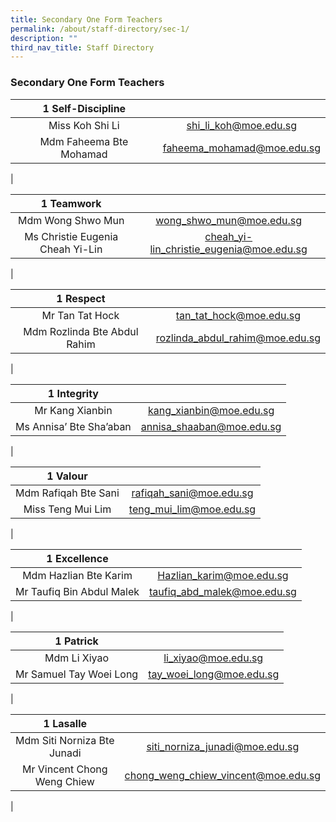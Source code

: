 ```yaml
---
title: Secondary One Form Teachers
permalink: /about/staff-directory/sec-1/
description: ""
third_nav_title: Staff Directory
---
```

### **Secondary One Form Teachers**

| 1 Self-Discipline |  |
|:---:|:---:|
| Miss Koh Shi Li | [shi_li_koh@moe.edu.sg](mailto:shi_li_koh@moe.edu.sg) |
| Mdm Faheema Bte Mohamad | [faheema\_mohamad@moe.edu.sg](mailto:faheema_mohamad@moe.edu.sg) |
|

| 1 Teamwork |  |
|:---:|:---:|
| Mdm Wong Shwo Mun | [wong_shwo_mun@moe.edu.sg](mailto:wong_shwo_mun@moe.edu.sg) |
| Ms Christie Eugenia Cheah Yi-Lin | [cheah_yi-lin_christie_eugenia@moe.edu.sg](mailto:cheah_yi-lin_christie_eugenia@moe.edu.sg) |
|

| 1 Respect |  |
|:---:|:---:|
| Mr Tan Tat Hock | [tan_tat_hock@moe.edu.sg](mailto:tan_tat_hock@moe.edu.sg) |
| Mdm Rozlinda Bte Abdul Rahim | [rozlinda_abdul_rahim@moe.edu.sg](mailto:rozlinda_abdul_rahim@moe.edu.sg) |
|

| 1 Integrity |  |
|:---:|:---:|
| Mr Kang Xianbin | [kang_xianbin@moe.edu.sg](mailto:kang_xianbin@moe.edu.sg) |
| Ms Annisa’ Bte Sha’aban | [annisa_shaaban@moe.edu.sg](mailto:annisa_shaaban@moe.edu.sg) |
|

| 1 Valour |  |
|:---:|:---:|
| Mdm Rafiqah Bte Sani | [rafiqah_sani@moe.edu.sg](mailto:rafiqah_sani@moe.edu.sg) |
| Miss Teng Mui Lim | [teng_mui_lim@moe.edu.sg](mailto:teng_mui_lim@moe.edu.sg) |
|

| 1 Excellence |  |
|:---:|:---:|
| Mdm Hazlian Bte Karim | [Hazlian_karim@moe.edu.sg](mailto:Hazlian_karim@moe.edu.sg) |
| Mr Taufiq Bin Abdul Malek | [taufiq_abd_malek@moe.edu.sg](mailto:taufiq_abd_malek@moe.edu.sg) |
|

| 1 Patrick |  |
|:---:|:---:|
| Mdm Li Xiyao | [li_xiyao@moe.edu.sg](mailto:li_xiyao@moe.edu.sg) |
| Mr Samuel Tay Woei Long | [tay_woei_long@moe.edu.sg](mailto:tay_woei_long@moe.edu.sg) |
|

| 1 Lasalle |  |
|:---:|:---:|
| Mdm Siti Norniza Bte Junadi | [siti_norniza_junadi@moe.edu.sg](mailto:siti_norniza_junadi@moe.edu.sg) |
| Mr Vincent Chong Weng Chiew | [chong_weng_chiew_vincent@moe.edu.sg](mailto:chong_weng_chiew_vincent@moe.edu.sg) |
|